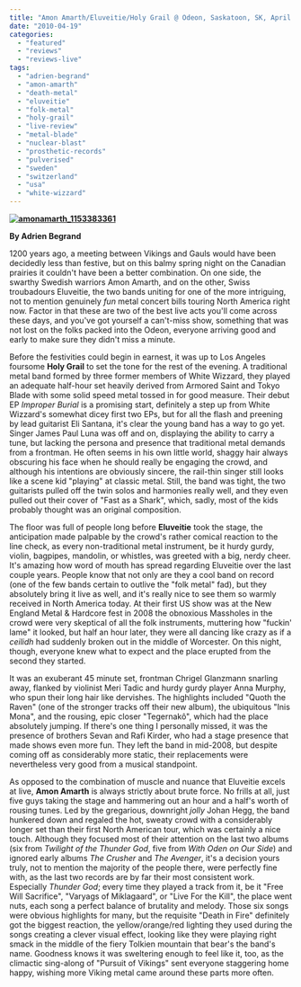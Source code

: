 ```yaml
---
title: "Amon Amarth/Eluveitie/Holy Grail @ Odeon, Saskatoon, SK, April 16, 2010"
date: "2010-04-19"
categories: 
  - "featured"
  - "reviews"
  - "reviews-live"
tags: 
  - "adrien-begrand"
  - "amon-amarth"
  - "death-metal"
  - "eluveitie"
  - "folk-metal"
  - "holy-grail"
  - "live-review"
  - "metal-blade"
  - "nuclear-blast"
  - "prosthetic-records"
  - "pulverised"
  - "sweden"
  - "switzerland"
  - "usa"
  - "white-wizzard"
---
```


**[![amonamarth_1153383361](http://www.hellbound.ca/wp-content/uploads/2010/04/amonamarth_1153383361-300x200.jpg "amonamarth_1153383361")](http://www.hellbound.ca/wp-content/uploads/2010/04/amonamarth_1153383361.jpg)**

**By Adrien Begrand**

1200 years ago, a meeting between Vikings and Gauls would have been decidedly less than festive, but on this balmy spring night on the Canadian prairies it couldn't have been a better combination. On one side, the swarthy Swedish warriors Amon Amarth, and on the other, Swiss troubadours Eluveitie, the two bands uniting for one of the more intriguing, not to mention genuinely _fun_ metal concert bills touring North America right now. Factor in that these are two of the best live acts you'll come across these days, and you've got yourself a can't-miss show, something that was not lost on the folks packed into the Odeon, everyone arriving good and early to make sure they didn't miss a minute.

Before the festivities could begin in earnest, it was up to Los Angeles foursome **Holy Grail** to set the tone for the rest of the evening. A traditional metal band formed by three former members of White Wizzard, they played an adequate half-hour set heavily derived from Armored Saint and Tokyo Blade with some solid speed metal tossed in for good measure. Their debut EP _Improper Burial_ is a promising start, definitely a step up from White Wizzard's somewhat dicey first two EPs, but for all the flash and preening by lead guitarist Eli Santana, it's clear the young band has a way to go yet. Singer James Paul Luna was off and on, displaying the ability to carry a tune, but lacking the persona and presence that traditional metal demands from a frontman. He often seems in his own little world, shaggy hair always obscuring his face when he should really be engaging the crowd, and although his intentions are obviously sincere, the rail-thin singer still looks like a scene kid "playing" at classic metal. Still, the band was tight, the two guitarists pulled off the twin solos and harmonies really well, and they even pulled out their cover of "Fast as a Shark", which, sadly, most of the kids probably thought was an original composition.

The floor was full of people long before **Eluveitie** took the stage, the anticipation made palpable by the crowd's rather comical reaction to the line check, as every non-traditional metal instrument, be it hurdy gurdy, violin, bagpipes, mandolin, or whistles, was greeted with a big, nerdy cheer. It's amazing how word of mouth has spread regarding Eluveitie over the last couple years. People know that not only are they a cool band on record (one of the few bands certain to outlive the "folk metal" fad), but they absolutely bring it live as well, and it's really nice to see them so warmly received in North America today. At their first US show was at the New England Metal & Hardcore fest in 2008 the obnoxious Massholes in the crowd were very skeptical of all the folk instruments, muttering how "fuckin' lame" it looked, but half an hour later, they were all dancing like crazy as if a _ceilidh_ had suddenly broken out in the middle of Worcester. On this night, though, everyone knew what to expect and the place erupted from the second they started.

It was an exuberant 45 minute set, frontman Chrigel Glanzmann snarling away, flanked by violinist Meri Tadic and hurdy gurdy player Anna Murphy, who spun their long hair like dervishes. The highlights included "Quoth the Raven" (one of the stronger tracks off their new album), the ubiquitous "Inis Mona", and the rousing, epic closer "Tegernakô", which had the place absolutely jumping. If there's one thing I personally missed, it was the presence of brothers Sevan and Rafi Kirder, who had a stage presence that made shows even more fun. They left the band in mid-2008, but despite coming off as considerably more static, their replacements were nevertheless very good from a musical standpoint.

As opposed to the combination of muscle and nuance that Eluveitie excels at live, **Amon Amarth** is always strictly about brute force. No frills at all, just five guys taking the stage and hammering out an hour and a half's worth of rousing tunes. Led by the gregarious, downright _jolly_ Johan Hegg, the band hunkered down and regaled the hot, sweaty crowd with a considerably longer set than their first North American tour, which was certainly a nice touch. Although they focused most of their attention on the last two albums (six from _Twilight of the Thunder God_, five from _With Oden on Our Side_) and ignored early albums _The Crusher_ and _The Avenger_, it's a decision yours truly, not to mention the majority of the people there, were perfectly fine with, as the last two records are by far their most consistent work. Especially _Thunder God_; every time they played a track from it, be it "Free Will Sacrifice", "Varyags of Miklagaard", or "Live For the Kill", the place went nuts, each song a perfect balance of brutality and melody. Those six songs were obvious highlights for many, but the requisite "Death in Fire" definitely got the biggest reaction, the yellow/orange/red lighting they used during the songs creating a clever visual effect, looking like they were playing right smack in the middle of the fiery Tolkien mountain that bear's the band's name. Goodness knows it was sweltering enough to feel like it, too, as the climactic sing-along of "Pursuit of Vikings" sent everyone staggering home happy, wishing more Viking metal came around these parts more often.
